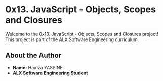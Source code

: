 # 0x13. JavaScript - Objects, Scopes and Closures

Welcome to the 0x13. JavaScript - Objects, Scopes and Closures project! This project is part of the ALX Software Engineering curriculum.

## About the Author
- **Name:** Hamza YASSINE
- **ALX Software Engineering Student** 
